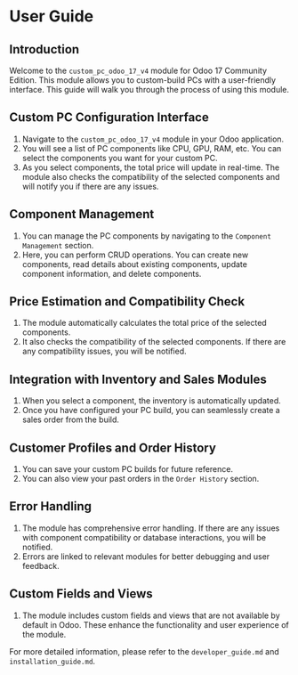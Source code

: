# User Guide

## Introduction

Welcome to the `custom_pc_odoo_17_v4` module for Odoo 17 Community Edition. This module allows you to custom-build PCs with a user-friendly interface. This guide will walk you through the process of using this module.

## Custom PC Configuration Interface

1. Navigate to the `custom_pc_odoo_17_v4` module in your Odoo application.
2. You will see a list of PC components like CPU, GPU, RAM, etc. You can select the components you want for your custom PC.
3. As you select components, the total price will update in real-time. The module also checks the compatibility of the selected components and will notify you if there are any issues.

## Component Management

1. You can manage the PC components by navigating to the `Component Management` section.
2. Here, you can perform CRUD operations. You can create new components, read details about existing components, update component information, and delete components.

## Price Estimation and Compatibility Check

1. The module automatically calculates the total price of the selected components.
2. It also checks the compatibility of the selected components. If there are any compatibility issues, you will be notified.

## Integration with Inventory and Sales Modules

1. When you select a component, the inventory is automatically updated.
2. Once you have configured your PC build, you can seamlessly create a sales order from the build.

## Customer Profiles and Order History

1. You can save your custom PC builds for future reference.
2. You can also view your past orders in the `Order History` section.

## Error Handling

1. The module has comprehensive error handling. If there are any issues with component compatibility or database interactions, you will be notified.
2. Errors are linked to relevant modules for better debugging and user feedback.

## Custom Fields and Views

1. The module includes custom fields and views that are not available by default in Odoo. These enhance the functionality and user experience of the module.

For more detailed information, please refer to the `developer_guide.md` and `installation_guide.md`.